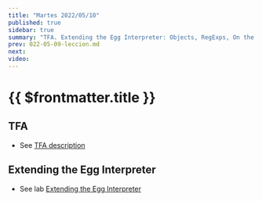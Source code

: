 ```yaml
---
title: "Martes 2022/05/10"
published: true
sidebar: true
summary: "TFA. Extending the Egg Interpreter: Objects, RegExps, On the properties of Code"
prev: 022-05-09-leccion.md
next:
video: 
---
```


# {{ $frontmatter.title }}

## TFA

* See [TFA description](/practicas/tfa.html)
  
## Extending the Egg Interpreter

* See lab [Extending the Egg Interpreter](/practicas/extended-egg-interpreter.html) 

<!--
## Video

<youtube></youtube>
-->